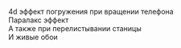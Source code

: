 4d эффект погружения при вращении телефона  
Паралакс эффект  
А также при перелистывании станицы  
И живые обои